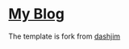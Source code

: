 # [My Blog](http://github.timbao.io)

The template is fork from [dashjim](https://github.com/dashjim/dashjim.github.com)
